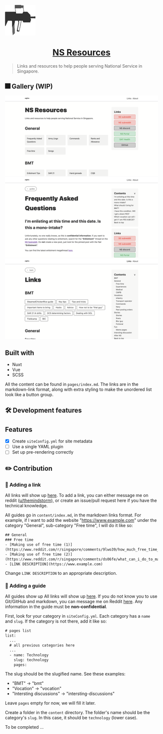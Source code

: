 <!-- ![Logo](./assets/svg/sar21.svg) -->

<img align="center" width="100" height="100" src="./assets/svg/sar21.svg">

<h1 align="center">
  <a href="https://national-service.now.sh/">NS Resources</a>
</h1>

<!-- # [:singapore: NS resources](https://national-service.now.sh/) -->

> Links and resources to help people serving National Service in Singapore.

## :fireworks: Gallery (WIP)
![desktop view](./readme-images/main.png)
![desktop view](./readme-images/faq.png)
![desktop view](./readme-images/links.png)

## Built with
- Nuxt
- Vue
- SCSS


All the content can be found in `pages/index.md`. The links are in the markdown-link format, along with extra styling to make the unordered list look like a button group.

## :hammer_and_wrench: Development features
## Features
- [x] Create `siteConfig.yml` for site metadata
- [ ] Use a single YAML plugin
- [ ] Set up pre-rendering correctly

## :pencil2: Contribution
### :link: Adding a link
All links will show up [here](https://national-service.now.sh/). To add a link, you can either message me on reddit ([u/themindstorm](https://www.reddit.com/user/themindstorm)), or create an issue/pull request here if you have the technical knowledge.

All guides go in `content/index.md`, in the markdown links format. For example, if I want to add the website "https://www.example.com" under the category "General", sub-category "Free time", I will do it like so:

```
## General
### Free time
- [Making use of free time (1)](https://www.reddit.com/r/singapore/comments/9lwo39/how_much_free_time_are_u_given_during_ns_and_how/)
- [Making use of free time (2)](https://www.reddit.com/r/singapore/comments/ds06fe/what_can_i_do_to_make_best_use_of_free_time_in/)
- [LINK DESCRIPTION](https://www.example.com)
```

Change `LINK DESCRIPTION` to an appropriate description.


### :page_facing_up: Adding a guide
All guides show up All links will show up [here](https://national-service.now.sh/list). If you do not know you to use Git/GitHub and markdown, you can message me on Reddit [here](https://www.reddit.com/user/themindstorm). Any information in the guide must be **non-confidential**.

First, look for your category in `siteConfig.yml`. Each category has a `name` and `slug`. If the category is not there, add it like so:

```
# pages list
list:
  ...
  # all previous categories here
  ...
  - name: Technology
    slug: technology
    pages:
```
The slug should be the slugified name. See these examples:
- "BMT" -> "bmt"
- "Vocation" -> "vocation"
- "Intersting discussions" -> "intersting-discussions"

Leave `pages` empty for now, we will fill it later.

Create a folder in the `content` directory. The folder's name should be the category's `slug`. In this case, it should be `technology` (lower case).

To be completed ...
